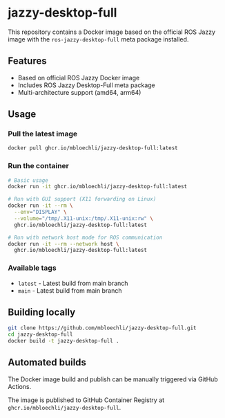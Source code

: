 # jazzy-desktop-full

This repository contains a Docker image based on the official ROS Jazzy image with the `ros-jazzy-desktop-full` meta package installed.

## Features

- Based on official ROS Jazzy Docker image
- Includes ROS Jazzy Desktop-Full meta package
- Multi-architecture support (amd64, arm64)

## Usage

### Pull the latest image

```bash
docker pull ghcr.io/mbloechli/jazzy-desktop-full:latest
```

### Run the container

```bash
# Basic usage
docker run -it ghcr.io/mbloechli/jazzy-desktop-full:latest

# Run with GUI support (X11 forwarding on Linux)
docker run -it --rm \
  --env="DISPLAY" \
  --volume="/tmp/.X11-unix:/tmp/.X11-unix:rw" \
  ghcr.io/mbloechli/jazzy-desktop-full:latest

# Run with network host mode for ROS communication
docker run -it --rm --network host \
  ghcr.io/mbloechli/jazzy-desktop-full:latest
```

### Available tags

- `latest` - Latest build from main branch
- `main` - Latest build from main branch

## Building locally

```bash
git clone https://github.com/mbloechli/jazzy-desktop-full.git
cd jazzy-desktop-full
docker build -t jazzy-desktop-full .
```

## Automated builds

The Docker image build and publish can be manually triggered via GitHub Actions.

The image is published to GitHub Container Registry at `ghcr.io/mbloechli/jazzy-desktop-full`.
